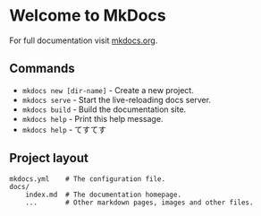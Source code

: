 # Welcome to MkDocs

For full documentation visit [mkdocs.org](https://mkdocs.org).

## Commands

* `mkdocs new [dir-name]` - Create a new project.
* `mkdocs serve` - Start the live-reloading docs server.
* `mkdocs build` - Build the documentation site.
* `mkdocs help` - Print this help message.
* `mkdocs help` - てすてす


## Project layout

    mkdocs.yml    # The configuration file.
    docs/
        index.md  # The documentation homepage.
        ...       # Other markdown pages, images and other files.
